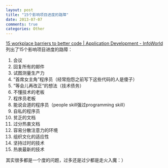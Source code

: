 ```yaml
---
layout: post
title: "15个影响项目进度的路障"
date: 2013-07-07
comments: true
categories: Other
---
```

<p><a href="https://www.infoworld.com/d/application-development/15-workplace-barriers-better-code-220975">15 workplace barriers to better code | Application Development - InfoWorld</a>列出了15个影响项目进度的路障：</p>
<ol>
<li>会议</li>
<li>回复所有的邮件</li>
<li>试图测量生产力</li>
<li>&ldquo;首席女主角&rdquo;程序员（经常抱怨之前写下这些代码的人是傻子）</li>
<li>&rdquo;等会儿再改正&ldquo;的想法（技术债务）</li>
<li>不懂技术的老板</li>
<li>程序员老板</li>
<li>能说会道的程序员（people skill强过programming skill）</li>
<li>自私的程序员</li>
<li>贫乏的文档</li>
<li>过分热衷文档</li>
<li>容易分散注意力的环境</li>
<li><span class="web-item">组织文化的适应性</span></li>
<li><span class="web-item">坚持过时的技术</span></li>
<li><span class="web-item">热衷最新的技术</span></li>
</ol>
<p>其实很多都是一个度的问题，过多还是过少都是走火入魔：）</p>